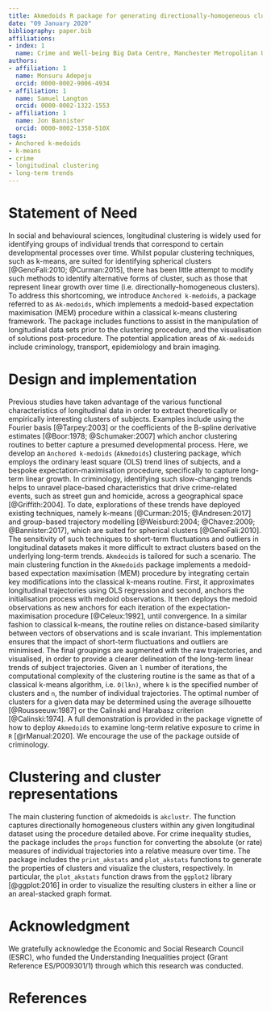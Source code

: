 ```yaml
---
title: Akmedoids R package for generating directionally-homogeneous clusters of longitudinal data sets
date: "09 January 2020"
bibliography: paper.bib
affiliations:
- index: 1
  name: Crime and Well-being Big Data Centre, Manchester Metropolitan University
authors:
- affiliation: 1
  name: Monsuru Adepeju
  orcid: 0000-0002-9006-4934
- affiliation: 1
  name: Samuel Langton
  orcid: 0000-0002-1322-1553
- affiliation: 1
  name: Jon Bannister
  orcid: 0000-0002-1350-510X
tags:
- Anchored k-medoids
- k-means
- crime
- longitudinal clustering
- long-term trends
---
```


# Statement of Need

In social and behavioural sciences, longitudinal clustering is widely used for identifying groups of individual trends that correspond to certain developmental processes over time. Whilst popular clustering techniques, such as k-means, are suited for identifying spherical clusters [@GenoFali:2010; @Curman:2015], there has been little attempt to modify such methods to identify alternative forms of cluster, such as those that represent linear growth over time (i.e. directionally-homogeneous clusters). To address this shortcoming, we introduce `Anchored k-medoids`, a package referred to as `Ak-medoids`, which implements a medoid-based expectation maximisation (MEM) procedure within a classical k-means clustering framework.  The package includes functions to assist in the manipulation of longitudinal data sets prior to the clustering procedure, and the visualisation of solutions post-procedure. The potential application areas of `Ak-medoids` include criminology, transport, epidemiology and brain imaging.

# Design and implementation

Previous studies have taken advantage of the various functional characteristics of longitudinal data in order to extract theoretically or empirically interesting clusters of subjects. Examples include using the Fourier basis [@Tarpey:2003] or the coefficients of the B-spline derivative estimates [@Boor:1978; @Schumaker:2007] which anchor clustering routines to better capture a presumed developmental process. Here, we develop an `Anchored k-medoids` (`Akmedoids`) clustering package, which employs the ordinary least square (OLS) trend lines of subjects, and a bespoke expectation-maximisation procedure, specifically to capture long-term linear growth. In criminology, identifying such slow-changing trends helps to unravel place-based characteristics that drive crime-related events, such as street gun and homicide, across a geographical space [@Griffith:2004]. To date, explorations of these trends have deployed existing techniques, namely k-means [@Curman:2015; @Andresen:2017] and group-based trajectory modelling [@Weisburd:2004; @Chavez:2009; @Bannister:2017], which are suited for spherical clusters [@GenoFali:2010]. The sensitivity of such techniques to short-term fluctuations and outliers in longitudinal datasets makes it more difficult to extract clusters based on the underlying long-term trends. `Akmdeoids` is tailored for such a scenario.
The main clustering function in the `Akmedoids` package  implements a medoid-based expectation maximisation (MEM) procedure by integrating certain key modifications into the classical k-means routine. First, it approximates longitudinal trajectories using OLS regression and second, anchors the initialisation process with medoid observations. It then deploys the medoid observations as new anchors for each iteration of the expectation-maximisation procedure [@Celeux:1992], until convergence. In a similar fashion to classical k-means, the routine relies on distance-based similarity between vectors of observations and is scale invariant. This implementation ensures that the impact of short-term fluctuations and outliers are minimised. The final groupings are augmented with the raw trajectories, and visualised, in order to provide a clearer delineation of the long-term linear trends of subject trajectories. Given an `l` number of iterations, the computational complexity of the clustering routine is the same as that of a classical k-means algorithm, i.e. `O(lkn)`, where `k` is the specified number of clusters and `n`, the number of individual trajectories. The optimal number of clusters for a given data may be determined using the average silhouette [@Rousseeuw:1987] or the Calinski and Harabasz criterion [@Calinski:1974]. A full demonstration is provided in the package vignette of how to deploy `Akmedoids` to examine long-term relative exposure to crime in `R` [@rManual:2020]. We encourage the use of the package outside of criminology.

# Clustering and cluster representations

The main clustering function of akmedoids is `akclustr`. The function captures directionally homogeneous clusters within any given longitudinal dataset using the procedure detailed above. For crime inequality studies, the package includes the `props` function for converting the absolute (or rate) measures of individual trajectories into a relative measure over time. The package includes the `print_akstats` and `plot_akstats` functions to generate the properties of clusters and visualize the clusters, respectively. In particular, the `plot_akstats` function draws from the `ggplot2` library [@ggplot:2016] in order to visualize the resulting clusters in either a line or an areal-stacked graph format.

# Acknowledgment

We gratefully acknowledge the Economic and Social Research Council (ESRC), who funded the Understanding Inequalities project (Grant Reference ES/P009301/1) through which this research was conducted.

# References

